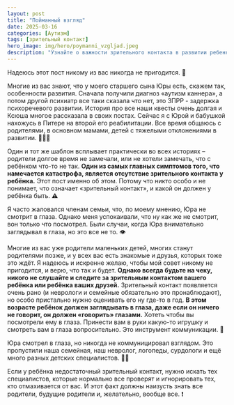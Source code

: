 ```yaml
---
layout: post
title: "Пойманный взгляд"
date: 2025-03-16
categories: [Аутизм]
tags: [зрительный контакт]
hero_image: img/hero/poymanni_vzgljad.jpeg
description: "Узнайте о важности зрительного контакта в развитии ребенка, как его развивать и на что обратить внимание в поведении малыша."
---
```


Надеюсь этот пост никому из вас никогда не пригодится. 👀

Многие из вас знают, что у моего старшего сына Юры есть, скажем так, особенности развития. Сначала получили диагноз «аутизм каннера», а потом другой психиатр все таки сказала что нет, это ЗПРР - задержка психоречевого развитии. История про все наши квесты очень долгая и Ксюша многое рассказала в своих постах. Сейчас я с Юрой и бабушкой нахожусь в Питере на второй его реабилитации. Все время общаюсь с родителями, в основном мамами, детей с тяжелыми отклонениями в развитии. 👨‍👩‍👦

Один и тот же шаблон всплывает практически во всех историях – родители долгое время не замечали, или не хотели замечать, что с ребёнком что-то не так. **Один из самых главных симптомов того, что намечается катастрофа, является отсутствие зрительного контакта у ребёнка.** Этот пост именно об этом. Потому что никто особо и не понимает, что означает «зрительный контакт», и какой он должен у ребёнка быть. ⚠️

Я часто жаловался членам семьи, что, по моему мнению, Юра не смотрит в глаза. Однако меня успокаивали, что ну как же не смотрит, вон только что посмотрел. Были случаи, когда Юра внимательно заглядывал в глаза, но это все не то. 👁️

Многие из вас уже родители маленьких детей, многих станут родителями позже, и у всех вас есть знакомые и друзья, которых тоже это ждёт. Я надеюсь и искренне желаю, чтобы мой совет никому не пригодится, и верю, что так и будет. **Однако всегда будьте на чеку, никого не слушайте и следите за зрительным контактом вашего ребёнка или ребёнка ваших друзей.** Зрительный контакт появляется очень рано (и неврологи и семейные обязательно это пронаблюдают), но особо пристально нужно оценивать его ну где-то в год. **В этом возрасте ребёнок должен заглядывать в глаза, даже если он ничего не говорит, он должен «говорить» глазами.** Хотеть чтобы вы посмотрели ему в глаза. Принести вам в руки какую-то игрушку и смотреть вам в глаза вопросительно. Это инструмент коммуникации. 🎯

Юра смотрел в глаза, но никогда не коммуницировал взглядом. Это пропустили наша семейная, наш невролог, логопеды, сурдологи и ещё много разных детских специалистов. 👨‍⚕️

Если у ребёнка недостаточный зрительный контакт, нужно искать тех специалистов, которые нормально все проверят и игнорировать тех, кто отмахивается от вас. И этот факт должны наизусть знать все родители, будущие родители и, желательно, вообще все. ❗️ 